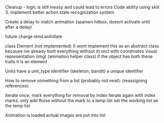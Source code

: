 



Cleanup - logic is still messy and could lead to errors
Code ability using skill 3, implement better action state recognization system


Create a delay to match animation (spanwn hitbox, doesnt activate until after a delay)


future
charge
rend 
anihillate



class Element (not implemented) (I wont implement this as an abstract class because ive already built everything without it)
rect with coordinates 
visual representation (img) (animation helper class)
if the object has both these traits it is an element 



Units have 
a unit_type identifier (skeleton, bandit)
a unique identifier 

How to remove something from a list (probably not neat): (reassigning references)

iterate once, mark everything for removal by index 
iterate again with index marks, only add those without the mark to a temp list
set the working list as the temp list 


Animation is loaded 
actual images are put into list 

